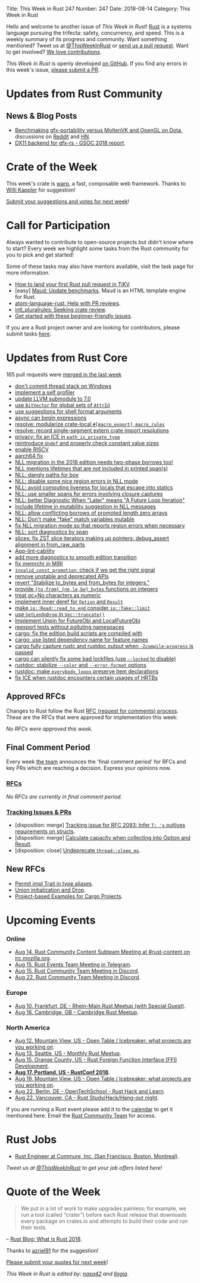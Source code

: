 Title: This Week in Rust 247
Number: 247
Date: 2018-08-14
Category: This Week in Rust

Hello and welcome to another issue of *This Week in Rust*!
[Rust](http://rust-lang.org) is a systems language pursuing the trifecta: safety, concurrency, and speed.
This is a weekly summary of its progress and community.
Want something mentioned? Tweet us at [@ThisWeekInRust](https://twitter.com/ThisWeekInRust) or [send us a pull request](https://github.com/cmr/this-week-in-rust).
Want to get involved? [We love contributions](https://github.com/rust-lang/rust/blob/master/CONTRIBUTING.md).

*This Week in Rust* is openly developed [on GitHub](https://github.com/cmr/this-week-in-rust).
If you find any errors in this week's issue, [please submit a PR](https://github.com/cmr/this-week-in-rust/pulls).

# Updates from Rust Community

## News & Blog Posts

* [Benchmaking gfx-portability versus MoltenVK and OpenGL on Dota](https://gfx-rs.github.io/2018/08/10/dota2-macos-performance.html), discussions on [Reddit](https://www.reddit.com/r/rust/comments/966us8/benchmarking_gfxportability_versus_moltenvk_and/) and [HN](https://news.ycombinator.com/item?id=17732957).
* [DX11 backend for gfx-rs - GSOC 2018 report](https://gfx-rs.github.io/2018/08/14/gsoc.html).

# Crate of the Week

This week's crate is [warp](https://github.com/seanmonstar/warp), a fast, composable web framework. Thanks to [Willi Kappler](https://users.rust-lang.org/t/crate-of-the-week/2704/428) for suggestion!

[Submit your suggestions and votes for next week][submit_crate]!

[submit_crate]: https://users.rust-lang.org/t/crate-of-the-week/2704

# Call for Participation

Always wanted to contribute to open-source projects but didn't know where to start?
Every week we highlight some tasks from the Rust community for you to pick and get started!

Some of these tasks may also have mentors available, visit the task page for more information.

* [How to land your first Rust pull request in TiKV](https://www.pingcap.com/blog/adding-built-in-functions-to-tikv/).
* [easy] [Maud: Update benchmarks](https://github.com/lfairy/maud/issues/143). Maud is an HTML template engine for Rust.
* [atom-language-rust: Help with PR reviews](https://users.rust-lang.org/t/twir-call-for-participation/4821/202).
* [intl_pluralrules: Seeking crate review](https://users.rust-lang.org/t/twir-call-for-participation/4821/203).
* [Get started with these beginner-friendly issues](https://www.rustaceans.org/findwork/starters).

If you are a Rust project owner and are looking for contributors, please submit tasks [here][guidelines].

[guidelines]: https://users.rust-lang.org/t/twir-call-for-participation/4821

# Updates from Rust Core

165 pull requests were [merged in the last week][merged]

[merged]: https://github.com/search?q=is%3Apr+org%3Arust-lang+is%3Amerged+merged%3A2018-07-23..2018-07-31

* [don't commit thread stack on Windows](https://github.com/rust-lang/rust/pull/52847)
* [implement a self profiler](https://github.com/rust-lang/rust/pull/51657)
* [update LLVM submodule to 7.0](https://github.com/rust-lang/rust/pull/52983)
* [use `BitVector` for global sets of `AttrId`](https://github.com/rust-lang/rust/pull/52799)
* [use suggestions for shell format arguments](https://github.com/rust-lang/rust/pull/52888)
* [async can begin expressions](https://github.com/rust-lang/rust/pull/52954)
* [resolve: modularize crate-local `#[macro_export] macro_rules`](https://github.com/rust-lang/rust/pull/52234)
* [resolve: record single-segment extern crate import resolutions](https://github.com/rust-lang/rust/pull/52930)
* [privacy: fix an ICE in `path_is_private_type`](https://github.com/rust-lang/rust/pull/53001)
* [reintroduce `Undef` and properly check constant value sizes](https://github.com/rust-lang/rust/pull/52712)
* [enable RISCV](https://github.com/rust-lang/rust/pull/52787)
* [aarch64 fix](https://github.com/rust-lang/llvm/pull/123)
* [NLL migration in the 2018 edition needs two-phase borrows too!](https://github.com/rust-lang/rust/pull/52975)
* [NLL mentions lifetimes that are not included in printed span(s)](https://github.com/rust-lang/rust/pull/52973)
* [NLL: dangly paths for box](https://github.com/rust-lang/rust/pull/52782)
* [NLL: disable some nice region errors in NLL mode](https://github.com/rust-lang/rust/pull/53115)
* [NLL: avoid computing liveness for locals that escape into statics](https://github.com/rust-lang/rust/pull/52991)
* [NLL: use smaller spans for errors involving closure captures](https://github.com/rust-lang/rust/pull/52959)
* [NLL: better Diagnostic When "Later" means "A Future Loop Iteration"](https://github.com/rust-lang/rust/pull/52948)
* [include lifetime in mutability suggestion in NLL messages](https://github.com/rust-lang/rust/pull/52883)
* [NLL: allow conflicting borrows of promoted length zero arrays](https://github.com/rust-lang/rust/pull/52834)
* [NLL: Don't make "fake" match variables mutable](https://github.com/rust-lang/rust/pull/52810)
* [fix NLL migration mode so that reports region errors when necessary](https://github.com/rust-lang/rust/pull/53045)
* [NLL: sort diagnostics by span](https://github.com/rust-lang/rust/pull/52904)
* [slices: fix ZST slice iterators making up pointers; debug_assert alignment in from_raw_parts](https://github.com/rust-lang/rust/pull/52206)
* [App-lint-cability](https://github.com/rust-lang/rust/pull/52968)
* [add more diagnostics to smooth edition transition](https://github.com/rust-lang/cargo/pull/5824)
* [fix memrchr in MIRI](https://github.com/rust-lang/rust/pull/52854)
* [`invalid_const_promotion`: check if we get the right signal](https://github.com/rust-lang/rust/pull/52823)
* [remove unstable and deprecated APIs](https://github.com/rust-lang/rust/pull/52732)
* [revert "Stabilize to_bytes and from_bytes for integers."](https://github.com/rust-lang/rust/pull/52850)
* [provide `{to,from}_{ne,le,be}_bytes` functions on integers](https://github.com/rust-lang/rust/pull/51919)
* [treat gc=No characters as numeric](https://github.com/rust-lang/rust/pull/51609)
* [implement inner deref for `Option` and `Result`](https://github.com/rust-lang/rust/pull/50267)
* [make `io::Read::read_to_end` consider `io::Take::limit`](https://github.com/rust-lang/rust/pull/52939)
* [use `SetLenOnDrop` in `Vec::truncate()`](https://github.com/rust-lang/rust/pull/52908)
* [Implement Unpin for FutureObj and LocalFutureObj](https://github.com/rust-lang/rust/pull/52870)
* [reexport tests without polluting namespaces](https://github.com/rust-lang/rust/pull/52890)
* [cargo: fix the edition build scripts are compiled with](https://github.com/rust-lang/cargo/pull/5861)
* [cargo: use listed dependency name for feature names](https://github.com/rust-lang/cargo/pull/5811)
* [cargo fully capture rustc and rustdoc output when `-Zcompile-progress` is passed](https://github.com/rust-lang/cargo/pull/5862)
* [cargo can silently fix some bad lockfiles (use `--locked` to disable)](https://github.com/rust-lang/cargo/pull/5831)
* [rustdoc: stabilize `--color` and `--error-format` options](https://github.com/rust-lang/rust/pull/53003)
* [rustdoc: make `everybody_loops` preserve item declarations](https://github.com/rust-lang/rust/pull/53002)
* [fix ICE when rustdoc encounters certain usages of HRTBs](https://github.com/rust-lang/rust/pull/52990)

## Approved RFCs

Changes to Rust follow the Rust [RFC (request for comments)
process](https://github.com/rust-lang/rfcs#rust-rfcs). These
are the RFCs that were approved for implementation this week:

*No RFCs were approved this week.*

## Final Comment Period

Every week [the team](https://www.rust-lang.org/team.html) announces the
'final comment period' for RFCs and key PRs which are reaching a
decision. Express your opinions now.

### [RFCs](https://github.com/rust-lang/rfcs/labels/final-comment-period)

*No RFCs are currently in final comment period.*

### [Tracking Issues & PRs](https://github.com/rust-lang/rust/labels/final-comment-period)

* [disposition: merge] [Tracking issue for RFC 2093: Infer `T: 'x` outlives requirements on structs](https://github.com/rust-lang/rust/issues/44493).
* [disposition: merge] [Calculate capacity when collecting into Option and Result](https://github.com/rust-lang/rust/pull/52910).
* [disposition: close] [Undeprecate `thread::sleep_ms`](https://github.com/rust-lang/rust/pull/51610).

## New RFCs

* [Permit impl Trait in type aliases](https://github.com/rust-lang/rfcs/pull/2515).
* [Union initialization and Drop](https://github.com/rust-lang/rfcs/pull/2514).
* [Project-based Examples for Cargo Projects](https://github.com/rust-lang/rfcs/pull/2517).

# Upcoming Events

### Online

* [Aug 14. Rust Community Content Subteam Meeting at #rust-content on irc.mozilla.org](irc://irc.mozilla.org/rust-content).
* [Aug 15. Rust Events Team Meeting in Telegram](https://t.me/joinchat/EkKINhHCgZ9llzvPidOssA).
* [Aug 15. Rust Community Team Meeting in Discord](https://discordapp.com/channels/442252698964721669/443773747350994945).
* [Aug 22. Rust Community Team Meeting in Discord](https://discordapp.com/channels/442252698964721669/443773747350994945).

### Europe

* [Aug 10. Frankfurt, DE - Rhein-Main Rust Meetup (with Special Guest)](https://www.meetup.com/Rust-Rhein-Main/events/253311151).
* [Aug 16. Cambridge, GB - Cambridge Rust Meetup](https://www.meetup.com/Cambridge-Rust-Meetup/events/pzwshpyxlbvb/).

### North America

* [Aug 12. Mountain View, US - Open Table / Icebreaker: what projects are you working on](https://www.meetup.com/Rust-Dev-in-Mountain-View/events/glnfcpyxlbqb/).
* [Aug 13. Seattle, US - Monthly Rust Meetup](https://www.meetup.com/Seattle-Rust-Meetup/events/pkggvpyxlbrb/).
* [Aug 15. Orange County, US - Rust Foreign Function Interface (FFI) Development](https://www.meetup.com/oc-rust/events/253565445/).
* **[Aug 17. Portland, US - RustConf 2018](http://rustconf.com/).**
* [Aug 19. Mountain View, US - Open Table / Icebreaker: what projects are you working on](https://www.meetup.com/Rust-Dev-in-Mountain-View/events/glnfcpyxlbzb/).
* [Aug 22. Berlin, DE - OpenTechSchool - Rust Hack and Learn](https://www.meetup.com/opentechschool-berlin/events/253062831/).
* [Aug 22. Vancouver, CA - Rust Study/Hack/Hang-out night](https://www.meetup.com/Vancouver-Rust/events/dqldspyxlblb/).

If you are running a Rust event please add it to the [calendar] to get
it mentioned here. Email the [Rust Community Team][community] for access.

[calendar]: https://www.google.com/calendar/embed?src=apd9vmbc22egenmtu5l6c5jbfc%40group.calendar.google.com
[community]: mailto:community-team@rust-lang.org

# Rust Jobs

* [Rust Engineer at Commure, Inc. (San Francisco, Boston, Montreal)](https://www.reddit.com/r/rust/comments/92e67g/commure_healthcare_software_startup_hiring_rust/).

*Tweet us at [@ThisWeekInRust](https://twitter.com/ThisWeekInRust) to get your job offers listed here!*

# Quote of the Week

> We put in a lot of work to make upgrades painless; for example, we run a tool (called “crater”) before each Rust release that downloads every package on crates.io and attempts to build their code and run their tests.

– [Rust Blog: What is Rust 2018](https://blog.rust-lang.org/2018/07/27/what-is-rust-2018.html).

Thanks to [azriel91](https://users.rust-lang.org/u/azriel91) for the suggestion!

[Please submit your quotes for next week](http://users.rust-lang.org/t/twir-quote-of-the-week/328)!

*This Week in Rust is edited by: [nasa42](https://github.com/nasa42) and [llogiq](https://github.com/llogiq).*
